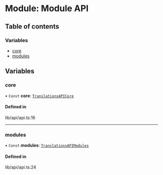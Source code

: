# Module: Module API

## Table of contents

### Variables

- [core](../wiki/Module%20API#core)
- [modules](../wiki/Module%20API#modules)

## Variables

### core

• `Const` **core**: [`TranslationsAPICore`](../wiki/index.TranslationsAPICore)

#### Defined in

lib/api/api.ts:16

___

### modules

• `Const` **modules**: [`TranslationsAPIModules`](../wiki/index.TranslationsAPIModules)

#### Defined in

lib/api/api.ts:24
